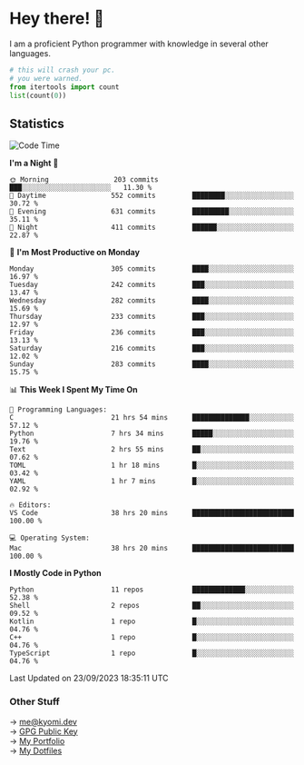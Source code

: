 # Hey there! 👋

I am a proficient Python programmer with knowledge in several other languages.

```py
# this will crash your pc.
# you were warned.
from itertools import count
list(count(0))
```

## Statistics
<!--START_SECTION:waka-->
![Code Time](http://img.shields.io/badge/Code%20Time-440%20hrs%208%20mins-blue)

**I'm a Night 🦉** 

```text
🌞 Morning                203 commits         ███░░░░░░░░░░░░░░░░░░░░░░   11.30 % 
🌆 Daytime                552 commits         ████████░░░░░░░░░░░░░░░░░   30.72 % 
🌃 Evening                631 commits         █████████░░░░░░░░░░░░░░░░   35.11 % 
🌙 Night                  411 commits         ██████░░░░░░░░░░░░░░░░░░░   22.87 % 
```
📅 **I'm Most Productive on Monday** 

```text
Monday                   305 commits         ████░░░░░░░░░░░░░░░░░░░░░   16.97 % 
Tuesday                  242 commits         ███░░░░░░░░░░░░░░░░░░░░░░   13.47 % 
Wednesday                282 commits         ████░░░░░░░░░░░░░░░░░░░░░   15.69 % 
Thursday                 233 commits         ███░░░░░░░░░░░░░░░░░░░░░░   12.97 % 
Friday                   236 commits         ███░░░░░░░░░░░░░░░░░░░░░░   13.13 % 
Saturday                 216 commits         ███░░░░░░░░░░░░░░░░░░░░░░   12.02 % 
Sunday                   283 commits         ████░░░░░░░░░░░░░░░░░░░░░   15.75 % 
```


📊 **This Week I Spent My Time On** 

```text
💬 Programming Languages: 
C                        21 hrs 54 mins      ██████████████░░░░░░░░░░░   57.12 % 
Python                   7 hrs 34 mins       █████░░░░░░░░░░░░░░░░░░░░   19.76 % 
Text                     2 hrs 55 mins       ██░░░░░░░░░░░░░░░░░░░░░░░   07.62 % 
TOML                     1 hr 18 mins        █░░░░░░░░░░░░░░░░░░░░░░░░   03.42 % 
YAML                     1 hr 7 mins         █░░░░░░░░░░░░░░░░░░░░░░░░   02.92 % 

🔥 Editors: 
VS Code                  38 hrs 20 mins      █████████████████████████   100.00 % 

💻 Operating System: 
Mac                      38 hrs 20 mins      █████████████████████████   100.00 % 
```

**I Mostly Code in Python** 

```text
Python                   11 repos            █████████████░░░░░░░░░░░░   52.38 % 
Shell                    2 repos             ██░░░░░░░░░░░░░░░░░░░░░░░   09.52 % 
Kotlin                   1 repo              █░░░░░░░░░░░░░░░░░░░░░░░░   04.76 % 
C++                      1 repo              █░░░░░░░░░░░░░░░░░░░░░░░░   04.76 % 
TypeScript               1 repo              █░░░░░░░░░░░░░░░░░░░░░░░░   04.76 % 
```




 Last Updated on 23/09/2023 18:35:11 UTC
<!--END_SECTION:waka-->

### Other Stuff

→ [me@kyomi.dev](mailto:me@kyomi.dev)\
→ [GPG Public Key](https://github.com/bitterteriyaki.gpg)\
→ [My Portfolio](https://kyomi.dev)\
→ [My Dotfiles](https://github.com/bitterteriyaki/dotfiles)
